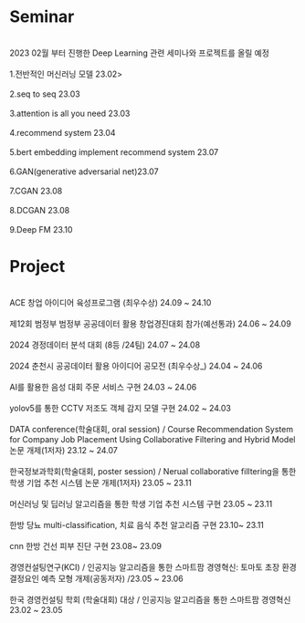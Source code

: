 <h1>Seminar</h1> 
<br>2023 02월 부터 진행한 Deep Learning 관련 세미나와 프로젝트를 올릴 예정<br>
<br>1.전반적인 머신러닝 모델 23.02><br>
<br>2.seq to seq 23.03<br>
<br>3.attention is all you need 23.03<br>
<br>4.recommend system 23.04<br>
<br>5.bert embedding implement recommend system 23.07<br>
<br>6.GAN(generative adversarial net)23.07<br>
<br>7.CGAN 23.08 <br>
<br>8.DCGAN 23.08 <br>
<br>9.Deep FM 23.10 <br>


<h1> Project</h1>
<br> ACE 창업 아이디어 육성프로그램 (최우수상) 24.09 ~ 24.10 </br>
<br> 제12회 범정부 범정부 공공데이터 활용 창업경진대회 참가(예선통과) 24.06 ~ 24.09 </br>
<br> 2024 경정데이터 분석 대회 (8등 /24팀) 24.07 ~ 24.08 </br>
<br> 2024 춘천시 공공데이터 활용 아이디어 공모전 (최우수상_) 24.04 ~ 24.06 <br>
<br> AI를 활용한 음성 대회 주문 서비스 구현 24.03 ~ 24.06 </br> 
<br> yolov5를 통한 CCTV 저조도 객체 감지 모델 구현 24.02 ~ 24.03 </br>
<br> DATA conference(학술대회, oral session) / Course Recommendation System for Company Job Placement Using Collaborative Filtering and Hybrid Model 논문 개제(1저자) 23.12 ~ 24.07 <br>
<br> 한국정보과학회(학술대회, poster session) / Nerual collaborative filltering을 통한 학생 기업 추천 시스템 논문 개제(1저자) 23.05 ~ 23.11 </br>
<br> 머신러닝 및 딥러닝 알고리즘을 통한 학생 기업 추천 시스템 구현 23.05 ~ 23.11 </br>
<br> 한방 당뇨 multi-classification, 치료 음식 추천 알고리즘 구현 23.10~ 23.11 </br> 
<br> cnn 한방 건선 피부 진단 구현 23.08~ 23.09 </br>
<br> 경영컨설팅연구(KCI) / 인공지능 알고리즘을 통한 스마트팜 경영혁신: 토마토 초장 환경결정요인 예측 모형 개제(공동저자) /23.05 ~ 23.06 </br>
<br> 한국 경영컨설팅 학회 (학술대회) 대상 / 인공지능 알고리즘을 통한 스마트팜 경영혁신  23.02 ~ 23.05 </br>

